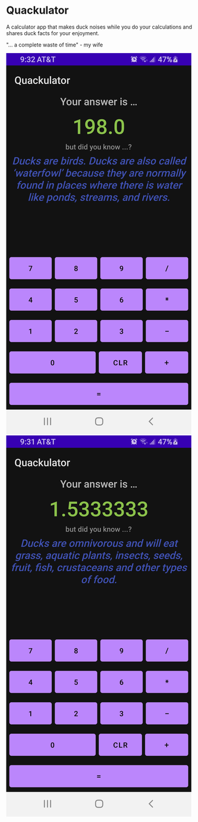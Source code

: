 # Quackulator
 
A calculator app that makes duck noises while you do your calculations and shares duck facts for your enjoyment. 

"... a complete waste of time" - my wife

![Fact One](fact.jpg)
![Fact Two](fact2.jpg)
